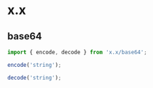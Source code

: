 # x.x

## base64

```js
import { encode, decode } from 'x.x/base64';

encode('string');

decode('string');
```
